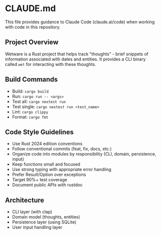 # CLAUDE.md

This file provides guidance to Claude Code (claude.ai/code) when working with code in this repository.

## Project Overview
Wetware is a Rust project that helps track "thoughts" - brief snippets of information associated with dates and entities. It provides a CLI binary called `wet` for interacting with these thoughts.

## Build Commands
- Build: `cargo build`
- Run: `cargo run -- <args>`
- Test all: `cargo nextest run`
- Test single: `cargo nextest run <test_name>`
- Lint: `cargo clippy`
- Format: `cargo fmt`

## Code Style Guidelines
- Use Rust 2024 edition conventions
- Follow conventional commits (feat, fix, docs, etc.)
- Organize code into modules by responsibility (CLI, domain, persistence, input)
- Keep functions small and focused
- Use strong typing with appropriate error handling
- Prefer Result/Option over exceptions
- Target 90%+ test coverage
- Document public APIs with rustdoc

## Architecture
- CLI layer (with clap)
- Domain model (thoughts, entities)
- Persistence layer (using SQLite)
- User input handling layer